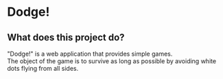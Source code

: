 # Dodge!

## What does this project do?
"Dodge!" is a web application that provides simple games.  
The object of the game is to survive as long as possible by avoiding white dots flying from all sides.
